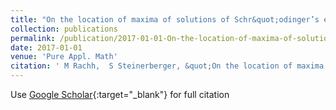 ```yaml
---
title: "On the location of maxima of solutions of Schr&quot;odinger’s equation, to appear in Comm"
collection: publications
permalink: /publication/2017-01-01-On-the-location-of-maxima-of-solutions-of-Schrodingers-equation-to-appear-in-Comm
date: 2017-01-01
venue: 'Pure Appl. Math'
citation: ' M Rachh,  S Steinerberger, &quot;On the location of maxima of solutions of Schr&amp;quot;odinger’s equation, to appear in Comm.&quot; Pure Appl. Math, 2017.'
---
```

Use [Google Scholar](https://scholar.google.com/scholar?q=On+the+location+of+maxima+of+solutions+of+Schr&quot;odinger’s+equation,+to+appear+in+Comm){:target="_blank"} for full citation